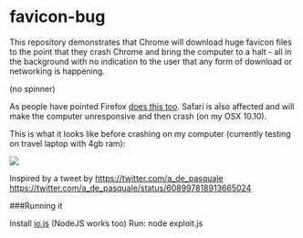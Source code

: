 # favicon-bug

This repository demonstrates that Chrome will download huge favicon files to the point that they crash Chrome and bring the computer to a halt - all in the background with no indication to the user that any form of download or networking is happening.

(no spinner)

As people have pointed Firefox [does this too](http://i.imgur.com/3zkPKD7.png). Safari is also affected and will make the computer unresponsive and then crash (on my OSX 10.10).

This is what it looks like before crashing on my computer (currently testing on travel laptop with 4gb ram):

![](http://i.imgur.com/J16lwjF.png)


Inspired by a tweet by https://twitter.com/a_de_pasquale https://twitter.com/a_de_pasquale/status/608997818913665024

###Running it

Install [io.js](http://www.iojs.org) (NodeJS works too)
Run:
    node exploit.js
    
    
